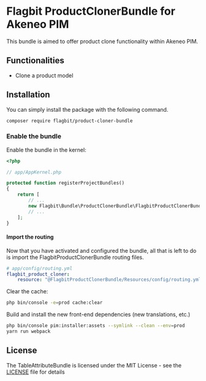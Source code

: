 # Flagbit ProductClonerBundle for Akeneo PIM

This bundle is aimed to offer product clone functionality within Akeneo PIM.

## Functionalities ##
* Clone a product model


## Installation ##
You can simply install the package with the following command.

``` bash
composer require flagbit/product-cloner-bundle
```

### Enable the bundle ####

Enable the bundle in the kernel:

``` php
<?php

// app/AppKernel.php

protected function registerProjectBundles()
{
    return [
        // ...
        new Flagbit\Bundle\ProductClonerBundle\FlagbitProductClonerBundle(),
        // ...
    ];
}
```

#### Import the routing ####
Now that you have activated and configured the bundle, all that is left to do is import the FlagbitProductClonerBundle
routing files.

``` yaml
# app/config/routing.yml
flagbit_product_cloner:
    resource: "@FlagbitProductClonerBundle/Resources/config/routing.yml"

```

Clear the cache:

``` bash
php bin/console -e=prod cache:clear
```

Build and install the new front-end dependencies (new translations, etc.)

``` bash
php bin/console pim:installer:assets --symlink --clean --env=prod
yarn run webpack
```

## License ##

The TableAttributeBundle is licensed under the MIT License - see the [LICENSE](LICENSE) file for details
